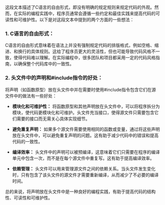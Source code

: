 这段文本描述了C语言的自由形式，即没有明确的规定规则来规定代码的外观。然而，在实际的编程实践中，程序员通常会遵循一些约定和最佳实践来提高代码的可读性和可维护性。以下是对这段文本中提到的两个方面的一些想法：

### 1. C语言的自由形式：

C语言的自由形式意味着在语法上并没有强制规定代码的排版格式，例如空格、缩进、和换行的具体规则。这给了程序员更大的灵活性，但也可能导致代码风格不一致，使得代码难以理解。在实际编程中，很多团队和项目都采用一定的代码风格指南，以确保整个代码库中的一致性。

### 2. 头文件中的声明和#include指令的好处：

将声明（如函数原型）放在头文件中并在需要时使用#include指令包含它们在源文件中的做法有一些好处：

- **模块化和可维护性：** 将函数原型和其他声明放在头文件中，可以将程序拆分为模块，使代码更模块化和可维护。头文件充当接口，使得源文件只需要包含它们需要的接口而无需关心具体实现细节。

- **避免重复声明：** 如果多个源文件需要使用相同的函数或变量，通过将这些声明放在头文件中，可以避免重复声明的问题。这有助于减少代码中的错误和提高代码的一致性。

- **编译效率：** 头文件中的声明可以被预编译，这意味着它们只需要在程序的编译单元中包含一次，而不是在每个源文件中重复写。这有助于提高编译效率。

- **依赖管理：** 头文件可以用来管理源文件之间的依赖关系。当头文件发生变化时，只有包含了该头文件的源文件才需要重新编译，从而减少了不必要的编译时间。

总的来说，将声明放在头文件中是一种良好的编程实践，有助于提高代码的结构性、可读性和可维护性。

